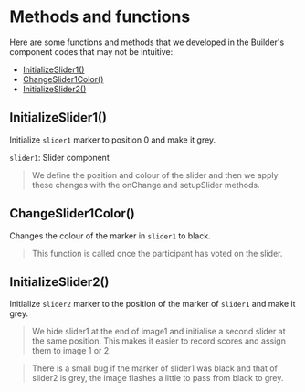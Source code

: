 # Methods and functions
Here are some functions and methods that we developed in the Builder's component codes that may not be intuitive:

  * [InitializeSlider1()](#m1)
  * [ChangeSlider1Color()](#m2)
  * [InitializeSlider2()](#m3)

## <a name="m1"></a>InitializeSlider1()
Initialize ```slider1``` marker to position 0 and make it grey.

```slider1```: Slider component
> We define the position and colour of the slider and then we apply these changes with the onChange and setupSlider methods.

## <a name="m2"></a>ChangeSlider1Color()
Changes the colour of the marker in ```slider1``` to black.
>  This function is called once the participant has voted on the slider.

## <a name="m3"></a>InitializeSlider2()
Initialize ```slider2``` marker to the position of the marker of ```slider1``` and make it grey.

> We hide slider1 at the end of image1 and initialise a second slider at the same position. This makes it easier to record scores and assign them to image 1 or 2. 

> There is a small bug if the marker of slider1 was black and that of slider2 is grey, the image flashes a little to pass from black to grey.

